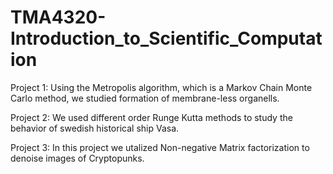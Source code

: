 # TMA4320-Introduction_to_Scientific_Computation
Project 1: Using the Metropolis algorithm, which is a Markov Chain Monte Carlo method, we studied formation of membrane-less organells.

Project 2: We used different order Runge Kutta methods to study the behavior of swedish historical ship Vasa. 

Project 3: In this project we utalized Non-negative Matrix factorization to denoise images of Cryptopunks. 
